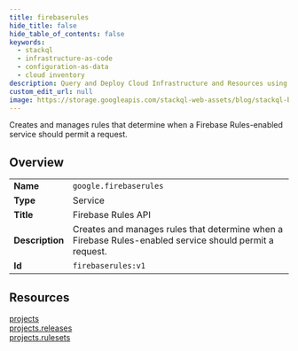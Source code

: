 ```yaml
---
title: firebaserules
hide_title: false
hide_table_of_contents: false
keywords:
  - stackql
  - infrastructure-as-code
  - configuration-as-data
  - cloud inventory
description: Query and Deploy Cloud Infrastructure and Resources using SQL
custom_edit_url: null
image: https://storage.googleapis.com/stackql-web-assets/blog/stackql-blog-post-featured-image.png
---
```

Creates and manages rules that determine when a Firebase Rules-enabled service should permit a request.  
    

## Overview
<table><tbody>
<tr><td><b>Name</b></td><td><code>google.firebaserules</code></td></tr>
<tr><td><b>Type</b></td><td>Service</td></tr>
<tr><td><b>Title</b></td><td>Firebase Rules API</td></tr>
<tr><td><b>Description</b></td><td>Creates and manages rules that determine when a Firebase Rules-enabled service should permit a request.</td></tr>
<tr><td><b>Id</b></td><td><code>firebaserules:v1</code></td></tr>
</tbody></table>

## Resources
<div class="row">
<div class="providerDocColumn">
<a href="/providers/google/firebaserules/projects/">projects</a><br />
<a href="/providers/google/firebaserules/projects.releases/">projects.releases</a><br />
</div>
<div class="providerDocColumn">
<a href="/providers/google/firebaserules/projects.rulesets/">projects.rulesets</a><br />
</div>
</div>
